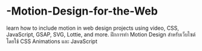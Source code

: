 # -Motion-Design-for-the-Web
 learn how to include motion in web design projects using video, CSS, JavaScript, GSAP, SVG, Lottie, and more.  ฝึกการทำ Motion Design สำหรับเว็บไซต์ โดยใช้ CSS Animations และ JavaScript   
